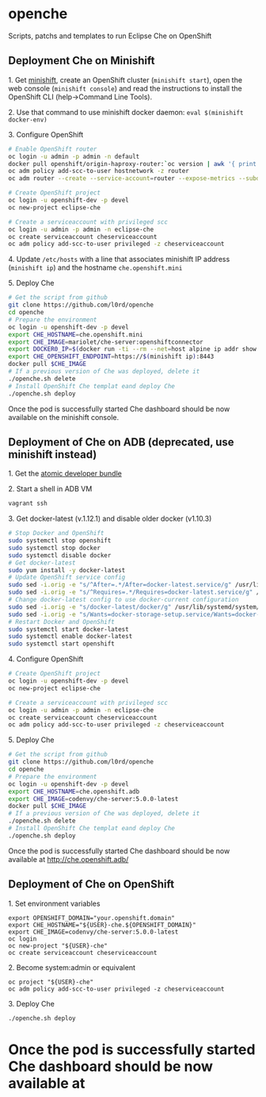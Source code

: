 # openche
Scripts, patchs and templates to run Eclipse Che on OpenShift

## Deployment Che on Minishift

1\. Get [minishift](https://github.com/minishift/minishift#installation), create an OpenShift cluster (`minishift start`), open the web console (`minishift console`) and read the instructions to install the OpenShift CLI (help->Command Line Tools).

2\. Use that command to use minishift docker daemon: `eval $(minishift docker-env)`

3\. Configure OpenShift

```sh
# Enable OpenShift router
oc login -u admin -p admin -n default
docker pull openshift/origin-haproxy-router:`oc version | awk '{ print $2; exit }'`
oc adm policy add-scc-to-user hostnetwork -z router
oc adm router --create --service-account=router --expose-metrics --subdomain="openshift.mini"

# Create OpenShift project
oc login -u openshift-dev -p devel
oc new-project eclipse-che

# Create a serviceaccount with privileged scc
oc login -u admin -p admin -n eclipse-che
oc create serviceaccount cheserviceaccount
oc adm policy add-scc-to-user privileged -z cheserviceaccount
```

4\. Update `/etc/hosts` with a line that associates minishift IP address (`minishift ip`) and the hostname `che.openshift.mini`

5\. Deploy Che

```sh
# Get the script from github
git clone https://github.com/l0rd/openche
cd openche
# Prepare the environment
oc login -u openshift-dev -p devel
export CHE_HOSTNAME=che.openshift.mini
export CHE_IMAGE=mariolet/che-server:openshiftconnector
export DOCKER0_IP=$(docker run -ti --rm --net=host alpine ip addr show docker0 | grep "inet\b" | awk '{print $2}' | cut -d/ -f1)
export CHE_OPENSHIFT_ENDPOINT=https://$(minishift ip):8443
docker pull $CHE_IMAGE
# If a previous version of Che was deployed, delete it
./openche.sh delete
# Install OpenShift Che templat eand deploy Che
./openche.sh deploy
```
Once the pod is successfully started Che dashboard should be now available on the minishift console.

## Deployment of Che on ADB (deprecated, use minishift instead)

1\. Get the [atomic developer bundle](https://github.com/projectatomic/adb-atomic-developer-bundle#how-do-i-install-and-run-adb)

2\. Start a shell in ADB VM

```sh
vagrant ssh
```

3\. Get docker-latest (v.1.12.1) and disable older docker (v1.10.3)

```sh
# Stop Docker and OpenShift
sudo systemctl stop openshift
sudo systemctl stop docker
sudo systemctl disable docker
# Get docker-latest
sudo yum install -y docker-latest
# Update OpenShift service config
sudo sed -i.orig -e "s/^After=.*/After=docker-latest.service/g" /usr/lib/systemd/system/openshift.service
sudo sed -i.orig -e "s/^Requires=.*/Requires=docker-latest.service/g" /usr/lib/systemd/system/openshift.service
# Change docker-latest config to use docker-current configuration
sudo sed -i.orig -e "s/docker-latest/docker/g" /usr/lib/systemd/system/docker-latest.service
sudo sed -i.orig -e "s/Wants=docker-storage-setup.service/Wants=docker-latest-storage-setup.service/g" /usr/lib/systemd/system/docker-latest.service
# Restart Docker and OpenShift
sudo systemctl start docker-latest
sudo systemctl enable docker-latest
sudo systemctl start openshift
```

4\. Configure OpenShift

```sh
# Create OpenShift project
oc login -u openshift-dev -p devel
oc new-project eclipse-che

# Create a serviceaccount with privileged scc
oc login -u admin -p admin -n eclipse-che
oc create serviceaccount cheserviceaccount
oc adm policy add-scc-to-user privileged -z cheserviceaccount
```

5\. Deploy Che

```sh
# Get the script from github
git clone https://github.com/l0rd/openche
cd openche
# Prepare the environment
oc login -u openshift-dev -p devel
export CHE_HOSTNAME=che.openshift.adb
export CHE_IMAGE=codenvy/che-server:5.0.0-latest
docker pull $CHE_IMAGE
# If a previous version of Che was deployed, delete it
./openche.sh delete
# Install OpenShift Che templat eand deploy Che
./openche.sh deploy
```
Once the pod is successfully started Che dashboard should be now available at http://che.openshift.adb/

## Deployment of Che on OpenShift

1\. Set environment variables

```
export OPENSHIFT_DOMAIN="your.openshift.domain"
export CHE_HOSTNAME="${USER}-che.${OPENSHIFT_DOMAIN}"
export CHE_IMAGE=codenvy/che-server:5.0.0-latest
oc login
oc new-project "${USER}-che"
oc create serviceaccount cheserviceaccount
```
2\. Become system:admin or equivalent

```
oc project "${USER}-che"
oc adm policy add-scc-to-user privileged -z cheserviceaccount
```

3\. Deploy Che
```
./openche.sh deploy
```
Once the pod is successfully started Che dashboard should be now available at
=======
